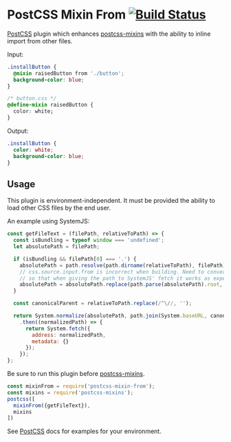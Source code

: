 # PostCSS Mixin From [![Build Status][ci-img]][ci]

[PostCSS] plugin which enhances [postcss-mixins] with the ability to inline import from other files.

Input:
```css
.installButton {
  @mixin raisedButton from './button';
  background-color: blue;
}

/* button.css */
@define-mixin raisedButton {
  color: white;
}
```

Output:
```css
.installButton {
  color: white;
  background-color: blue;
}
```

## Usage

This plugin is environment-independent. It must be provided the ability to load other CSS files by the end user.

An example using SystemJS:

```js
const getFileText = (filePath, relativeToPath) => {
  const isBundling = typeof window === 'undefined';
  let absolutePath = filePath;

  if (isBundling && filePath[0] === '.') {
    absolutePath = path.resolve(path.dirname(relativeToPath), filePath);
    // css.source.input.from is incorrect when building. Need to convert from relative and then drop root
    // so that when giving the path to SystemJS' fetch it works as expected.
    absolutePath = absolutePath.replace(path.parse(absolutePath).root, '');
  }

  const canonicalParent = relativeToPath.replace(/^\//, '');

  return System.normalize(absolutePath, path.join(System.baseURL, canonicalParent))
    .then((normalizedPath) => {
      return System.fetch({
        address: normalizedPath,
        metadata: {}
      });
    });
};
```

Be sure to run this plugin before [postcss-mixins].
```js
const mixinFrom = require('postcss-mixin-from');
const mixins = require('postcss-mixins');
postcss([
  mixinFrom({getFileText}),
  mixins
])
```

See [PostCSS] docs for examples for your environment.

[PostCSS]: https://github.com/postcss/postcss
[postcss-mixins]: https://github.com/postcss/postcss-mixins
[ci-img]:  https://travis-ci.org/MeoMix/postcss-mixin-from.svg
[ci]:      https://travis-ci.org/MeoMix/postcss-mixin-from
